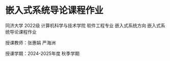 # 嵌入式系统导论课程作业

同济大学 2022级 计算机科学与技术学院 软件工程专业 嵌入式系统方向 嵌入式系统导论课程作业

授课教师：张惠娟 严海洲

授课学期：2024-2025年度 秋季学期
